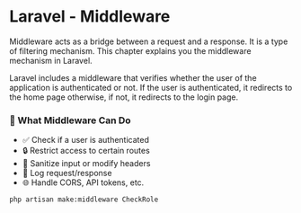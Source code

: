 # Laravel - Middleware
Middleware acts as a bridge between a request and a response. It is a type of filtering mechanism. This chapter explains you the middleware mechanism in Laravel.

Laravel includes a middleware that verifies whether the user of the application is authenticated or not. If the user is authenticated, it redirects to the home page otherwise, if not, it redirects to the login page.

### 🔧 What Middleware Can Do
* ✅ Check if a user is authenticated
* 🔒 Restrict access to certain routes
* 🧼 Sanitize input or modify headers
* 🔁 Log request/response
* 🌐 Handle CORS, API tokens, etc.
 
```bash
php artisan make:middleware CheckRole
```